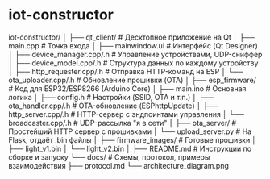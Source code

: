 # iot-constructor
iot-constructor/
│
├── qt_client/                     # Десктопное приложение на Qt
│   ├── main.cpp                   # Точка входа
│   ├── mainwindow.ui              # Интерфейс (Qt Designer)
│   ├── device_manager.cpp/.h      # Управление устройствами, UDP-сниффер
│   ├── device_model.cpp/.h        # Структура данных по каждому устройству
│   ├── http_requester.cpp/.h      # Отправка HTTP-команд на ESP
│   └── ota_uploader.cpp/.h        # Обновление прошивки (OTA)
│
├── esp_firmware/                 # Код для ESP32/ESP8266 (Arduino Core)
│   ├── main.ino                   # Основная логика
│   ├── config.h                   # Настройки (SSID, OTA и т.п.)
│   ├── ota_handler.cpp/.h         # OTA-обновление (ESPhttpUpdate)
│   ├── http_server.cpp/.h         # HTTP-сервер с эндпоинтами управления
│   └── broadcaster.cpp/.h         # UDP-рассылка "я в сети"
│
├── ota_server/                   # Простейший HTTP сервер с прошивками
│   └── upload_server.py           # На Flask, отдаёт .bin файлы
│
├── firmware_images/              # Готовые прошивки
│   ├── light_v1.bin
│   └── light_v2.bin
│
├── README.md                     # Инструкции по сборке и запуску
└── docs/                         # Схемы, протокол, примеры взаимодействия
    ├── protocol.md
    └── architecture_diagram.png
